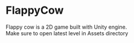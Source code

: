 # FlappyCow
Flappy cow is a 2D game built with Unity engine.<br>
Make sure to open latest level in Assets directory
